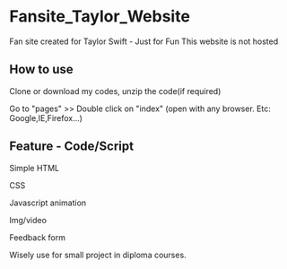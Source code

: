 # Fansite_Taylor_Website
Fan site created for Taylor Swift - Just for Fun
This website is not hosted

## How to use
Clone or download my codes, unzip the code(if required)

Go to "pages" >> Double click on "index" (open with any browser. Etc: Google,IE,Firefox...)

## Feature - Code/Script
Simple HTML

CSS

Javascript animation

Img/video

Feedback form

Wisely use for small project in diploma courses.
